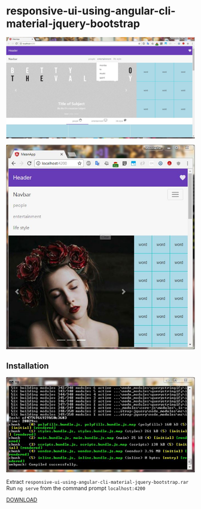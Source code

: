 # responsive-ui-using-angular-cli-material-jquery-bootstrap



![alt text](https://github.com/mostafaALBASH/responsive-ui-using-angular-cli-material-jquery-bootstrap/blob/master/full.JPG)

![alt text](https://github.com/mostafaALBASH/responsive-ui-using-angular-cli-material-jquery-bootstrap/blob/master/min.JPG)

## Installation

![alt text](https://github.com/mostafaALBASH/responsive-ui-using-angular-cli-material-jquery-bootstrap/blob/master/cmd.JPG)

Extract `responsive-ui-using-angular-cli-material-jquery-bootstrap.rar`
Run `ng serve` from the command prompt
`localhost:4200`

[DOWNLOAD](https://drive.google.com/drive/folders/1bJDNwBNNHAWz5ELlFk_KtISJUocAi-xV)



